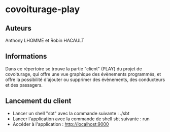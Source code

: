 # covoiturage-play
## Auteurs
Anthony LHOMME et Robin HACAULT
## Informations
Dans ce répertoire se trouve la partie "client" (PLAY) du projet de covoiturage, qui offre une vue graphique des évènements programmés, et offre la possibilité d'ajouter ou supprimer des évènements, des conducteurs et des passagers.

## Lancement du client
- Lancer un shell "sbt" avec la commande suivante : ./sbt
- Lancer l'application avec la commande de shell sbt suivante : run
- Accéder à l'application : [http://localhost:9000](http://localhost:9000)
